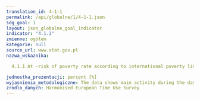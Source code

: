 ```yaml
---
translation_id: 4-1-1
permalink: /api/globalne/1/4-1-1.json
sdg_goal: 1
layout: json_globalne_goal_indicator
indicator: "4.1.1"
zmienne: ogółem
kategorie: null
source_url: www.stat.gov.pl
nazwa_wskaznika:  
  4.1.1 At -risk of poverty rate according to international poverty line
jednostka_prezentacji: percent [%]
wyjasnienia_metodologiczne: The data shows main activity during the day in specific countries (Austria, France, Belgium, Norway, Hungary) by their main activity status.
zrodlo_danych: Harmonised European Time Use Survey
---
```


